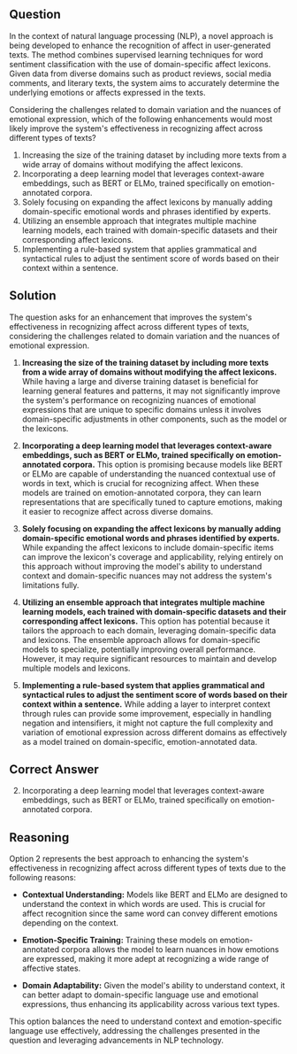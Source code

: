 ## Question
In the context of natural language processing (NLP), a novel approach is being developed to enhance the recognition of affect in user-generated texts. The method combines supervised learning techniques for word sentiment classification with the use of domain-specific affect lexicons. Given data from diverse domains such as product reviews, social media comments, and literary texts, the system aims to accurately determine the underlying emotions or affects expressed in the texts. 

Considering the challenges related to domain variation and the nuances of emotional expression, which of the following enhancements would most likely improve the system's effectiveness in recognizing affect across different types of texts?

1. Increasing the size of the training dataset by including more texts from a wide array of domains without modifying the affect lexicons.
2. Incorporating a deep learning model that leverages context-aware embeddings, such as BERT or ELMo, trained specifically on emotion-annotated corpora.
3. Solely focusing on expanding the affect lexicons by manually adding domain-specific emotional words and phrases identified by experts.
4. Utilizing an ensemble approach that integrates multiple machine learning models, each trained with domain-specific datasets and their corresponding affect lexicons.
5. Implementing a rule-based system that applies grammatical and syntactical rules to adjust the sentiment score of words based on their context within a sentence.

## Solution

The question asks for an enhancement that improves the system's effectiveness in recognizing affect across different types of texts, considering the challenges related to domain variation and the nuances of emotional expression. 

1. **Increasing the size of the training dataset by including more texts from a wide array of domains without modifying the affect lexicons.** While having a large and diverse training dataset is beneficial for learning general features and patterns, it may not significantly improve the system's performance on recognizing nuances of emotional expressions that are unique to specific domains unless it involves domain-specific adjustments in other components, such as the model or the lexicons.

2. **Incorporating a deep learning model that leverages context-aware embeddings, such as BERT or ELMo, trained specifically on emotion-annotated corpora.** This option is promising because models like BERT or ELMo are capable of understanding the nuanced contextual use of words in text, which is crucial for recognizing affect. When these models are trained on emotion-annotated corpora, they can learn representations that are specifically tuned to capture emotions, making it easier to recognize affect across diverse domains.

3. **Solely focusing on expanding the affect lexicons by manually adding domain-specific emotional words and phrases identified by experts.** While expanding the affect lexicons to include domain-specific items can improve the lexicon's coverage and applicability, relying entirely on this approach without improving the model's ability to understand context and domain-specific nuances may not address the system's limitations fully.

4. **Utilizing an ensemble approach that integrates multiple machine learning models, each trained with domain-specific datasets and their corresponding affect lexicons.** This option has potential because it tailors the approach to each domain, leveraging domain-specific data and lexicons. The ensemble approach allows for domain-specific models to specialize, potentially improving overall performance. However, it may require significant resources to maintain and develop multiple models and lexicons.

5. **Implementing a rule-based system that applies grammatical and syntactical rules to adjust the sentiment score of words based on their context within a sentence.** While adding a layer to interpret context through rules can provide some improvement, especially in handling negation and intensifiers, it might not capture the full complexity and variation of emotional expression across different domains as effectively as a model trained on domain-specific, emotion-annotated data.

## Correct Answer

2. Incorporating a deep learning model that leverages context-aware embeddings, such as BERT or ELMo, trained specifically on emotion-annotated corpora.

## Reasoning

Option 2 represents the best approach to enhancing the system's effectiveness in recognizing affect across different types of texts due to the following reasons:

- **Contextual Understanding:** Models like BERT and ELMo are designed to understand the context in which words are used. This is crucial for affect recognition since the same word can convey different emotions depending on the context.

- **Emotion-Specific Training:** Training these models on emotion-annotated corpora allows the model to learn nuances in how emotions are expressed, making it more adept at recognizing a wide range of affective states.

- **Domain Adaptability:** Given the model's ability to understand context, it can better adapt to domain-specific language use and emotional expressions, thus enhancing its applicability across various text types.

This option balances the need to understand context and emotion-specific language use effectively, addressing the challenges presented in the question and leveraging advancements in NLP technology.